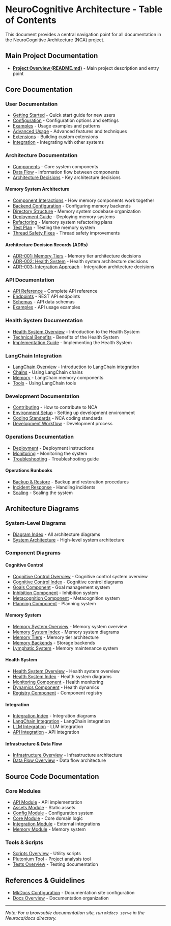 # NeuroCognitive Architecture - Table of Contents

This document provides a central navigation point for all documentation in the NeuroCognitive Architecture (NCA) project.

## Main Project Documentation

- [**Project Overview (README.md)**](README.md) - Main project description and entry point

## Core Documentation

### User Documentation
- [Getting Started](docs/user/getting-started.md) - Quick start guide for new users
- [Configuration](docs/user/configuration.md) - Configuration options and settings
- [Examples](docs/user/examples.md) - Usage examples and patterns
- [Advanced Usage](docs/user/advanced-usage.md) - Advanced features and techniques
- [Extensions](docs/user/extensions.md) - Building custom extensions
- [Integration](docs/user/integration.md) - Integrating with other systems

### Architecture Documentation
- [Components](docs/architecture/components.md) - Core system components
- [Data Flow](docs/architecture/data_flow.md) - Information flow between components
- [Architecture Decisions](docs/architecture/architecture_decisions.md) - Key architecture decisions

#### Memory System Architecture
- [Component Interactions](docs/architecture/memory_system_component_interactions.md) - How memory components work together
- [Backend Configuration](docs/architecture/memory_system_backend_configuration.md) - Configuring memory backends
- [Directory Structure](docs/architecture/memory_system_directory_structure.md) - Memory system codebase organization
- [Deployment Guide](docs/architecture/memory_system_deployment_guide.md) - Deploying memory systems
- [Refactoring](docs/architecture/memory_system_refactoring.md) - Memory system refactoring plans
- [Test Plan](docs/architecture/memory_system_test_plan.md) - Testing the memory system
- [Thread Safety Fixes](docs/architecture/memory_system_thread_safety_fixes.md) - Thread safety improvements

#### Architecture Decision Records (ADRs)
- [ADR-001: Memory Tiers](docs/architecture/decisions/adr-001-memory-tiers.md) - Memory tier architecture decisions
- [ADR-002: Health System](docs/architecture/decisions/adr-002-health-system.md) - Health system architecture decisions
- [ADR-003: Integration Approach](docs/architecture/decisions/adr-003-integration-approach.md) - Integration architecture decisions

### API Documentation
- [API Reference](docs/api/reference.md) - Complete API reference
- [Endpoints](docs/api/endpoints.md) - REST API endpoints
- [Schemas](docs/api/schemas.md) - API data schemas
- [Examples](docs/api/examples.md) - API usage examples

### Health System Documentation
- [Health System Overview](docs/health_system/README.md) - Introduction to the Health System
- [Technical Benefits](docs/health_system/technical_benefits.md) - Benefits of the Health System
- [Implementation Guide](docs/health_system/implementation_guide.md) - Implementing the Health System

### LangChain Integration
- [LangChain Overview](docs/langchain/index.md) - Introduction to LangChain integration
- [Chains](docs/langchain/chains.md) - Using LangChain chains
- [Memory](docs/langchain/memory.md) - LangChain memory components
- [Tools](docs/langchain/tools.md) - Using LangChain tools

### Development Documentation
- [Contributing](docs/development/contributing.md) - How to contribute to NCA
- [Environment Setup](docs/development/environment.md) - Setting up development environment
- [Coding Standards](docs/development/standards.md) - NCA coding standards
- [Development Workflow](docs/development/workflow.md) - Development process

### Operations Documentation
- [Deployment](docs/operations/deployment.md) - Deployment instructions
- [Monitoring](docs/operations/monitoring.md) - Monitoring the system
- [Troubleshooting](docs/operations/troubleshooting.md) - Troubleshooting guide

#### Operations Runbooks
- [Backup & Restore](docs/operations/runbooks/backup-restore.md) - Backup and restoration procedures
- [Incident Response](docs/operations/runbooks/incident-response.md) - Handling incidents
- [Scaling](docs/operations/runbooks/scaling.md) - Scaling the system

## Architecture Diagrams

### System-Level Diagrams
- [Diagram Index](docs/architecture/diagrams/index.md) - All architecture diagrams
- [System Architecture](docs/architecture/diagrams/system-architecture.md) - High-level system architecture

### Component Diagrams

#### Cognitive Control
- [Cognitive Control Overview](docs/architecture/diagrams/cognitive-control/overview.md) - Cognitive control system overview
- [Cognitive Control Index](docs/architecture/diagrams/cognitive-control/index.md) - Cognitive control diagrams
- [Goals Component](docs/architecture/diagrams/cognitive-control/components/goals.md) - Goal management system
- [Inhibition Component](docs/architecture/diagrams/cognitive-control/components/inhibition.md) - Inhibition system
- [Metacognition Component](docs/architecture/diagrams/cognitive-control/components/metacognition.md) - Metacognition system
- [Planning Component](docs/architecture/diagrams/cognitive-control/components/planning.md) - Planning system

#### Memory System
- [Memory System Overview](docs/architecture/diagrams/memory-system/overview.md) - Memory system overview
- [Memory System Index](docs/architecture/diagrams/memory-system/index.md) - Memory system diagrams
- [Memory Tiers](docs/architecture/diagrams/memory-system/tiers.md) - Memory tier architecture
- [Memory Backends](docs/architecture/diagrams/memory-system/components/backends.md) - Storage backends
- [Lymphatic System](docs/architecture/diagrams/memory-system/components/lymphatic.md) - Memory maintenance system

#### Health System
- [Health System Overview](docs/architecture/diagrams/health-system/overview.md) - Health system overview
- [Health System Index](docs/architecture/diagrams/health-system/index.md) - Health system diagrams
- [Monitoring Component](docs/architecture/diagrams/health-system/components/monitoring.md) - Health monitoring
- [Dynamics Component](docs/architecture/diagrams/health-system/components/dynamics.md) - Health dynamics
- [Registry Component](docs/architecture/diagrams/health-system/components/registry.md) - Component registry

#### Integration
- [Integration Index](docs/architecture/diagrams/integration/index.md) - Integration diagrams
- [LangChain Integration](docs/architecture/diagrams/integration/langchain.md) - LangChain integration
- [LLM Integration](docs/architecture/diagrams/integration/components/llm.md) - LLM integration
- [API Integration](docs/architecture/diagrams/integration/components/apis.md) - API integration

#### Infrastructure & Data Flow
- [Infrastructure Overview](docs/architecture/diagrams/infrastructure/index.md) - Infrastructure architecture
- [Data Flow Overview](docs/architecture/diagrams/data-flow/index.md) - Data flow architecture

## Source Code Documentation

### Core Modules
- [API Module](src/neuroca/api/README.md) - API implementation
- [Assets Module](src/neuroca/assets/README.md) - Static assets
- [Config Module](src/neuroca/config/README.md) - Configuration system
- [Core Module](src/neuroca/core/README.md) - Core domain logic
- [Integration Module](src/neuroca/integration/README.md) - External integrations
- [Memory Module](src/neuroca/memory/README.md) - Memory system

### Tools & Scripts
- [Scripts Overview](scripts/README.md) - Utility scripts
- [Plutonium Tool](plutonium_tool/README.md) - Project analysis tool
- [Tests Overview](tests/README.md) - Testing documentation

## References & Guidelines
- [MkDocs Configuration](docs/mkdocs.yml) - Documentation site configuration
- [Docs Overview](docs/README.md) - Documentation organization

---

*Note: For a browsable documentation site, run `mkdocs serve` in the Neuroca/docs directory.*
